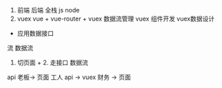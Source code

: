 1. 前端 后端
  全栈 js node  
2. vuex
  vue + vue-router + vuex
  数据流管理 vuex  组件开发
  vuex数据设计

- 应用数据接口

流 数据流
1. 切页面 + 2. 走接口   数据流

api 老板-> 页面  工人 
api -> vuex 财务 -> 页面




